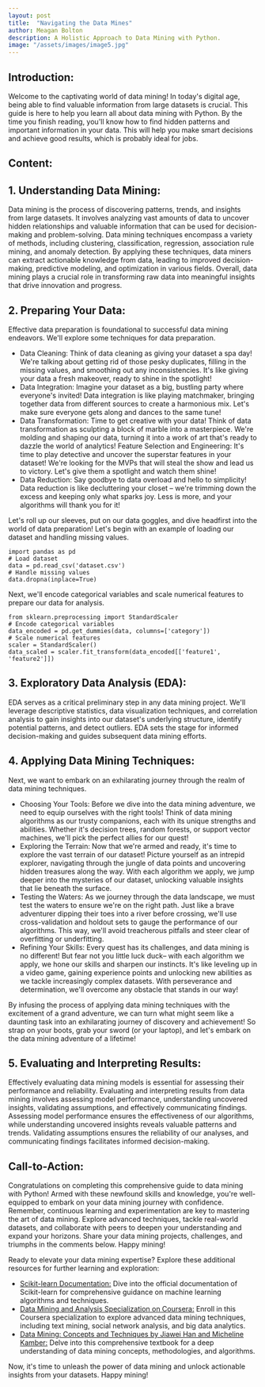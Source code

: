 ```yaml
---
layout: post
title:  "Navigating the Data Mines"
author: Meagan Bolton
description: A Holistic Approach to Data Mining with Python.
image: "/assets/images/image5.jpg"
---
```

## Introduction:
Welcome to the captivating world of data mining! In today's digital age, being able to find valuable information from
large datasets is crucial. This guide is here to help you learn all about data mining with Python. By the time you finish 
reading, you'll know how to find hidden patterns and important information in your data. This will help you make smart 
decisions and achieve good results, which is probably ideal for jobs.
## Content:

## 1. Understanding Data Mining:

Data mining is the process of discovering patterns, trends, and insights from large datasets. It involves analyzing vast 
amounts of data to uncover hidden relationships and valuable information that can be used for decision-making and 
problem-solving. Data mining techniques encompass a variety of methods, including clustering, classification, regression, 
association rule mining, and anomaly detection. By applying these techniques, data miners can extract actionable knowledge 
from data, leading to improved decision-making, predictive modeling, and optimization in various fields. Overall, data mining 
plays a crucial role in transforming raw data into meaningful insights that drive innovation and progress.

## 2. Preparing Your Data:
Effective data preparation is foundational to successful data mining endeavors. We'll explore some techniques for data preparation. 
* Data Cleaning:
Think of data cleaning as giving your dataset a spa day! We're talking about getting rid of those pesky duplicates, 
filling in the missing values, and smoothing out any inconsistencies. It's like giving your data a fresh makeover, ready 
to shine in the spotlight!
* Data Integration:
Imagine your dataset as a big, bustling party where everyone's invited! Data integration is like playing matchmaker, 
bringing together data from different sources to create a harmonious mix. Let's make sure everyone gets along and dances to 
the same tune!
* Data Transformation:
Time to get creative with your data! Think of data transformation as sculpting a block of marble into a masterpiece. 
We're molding and shaping our data, turning it into a work of art that's ready to dazzle the world of analytics!
Feature Selection and Engineering:
It's time to play detective and uncover the superstar features in your dataset! We're looking for the MVPs that 
will steal the show and lead us to victory. Let's give them a spotlight and watch them shine!
* Data Reduction:
Say goodbye to data overload and hello to simplicity! Data reduction is like decluttering your closet – we're trimming 
down the excess and keeping only what sparks joy. Less is more, and your algorithms will thank you for it!

Let's roll up our sleeves, put on our data 
goggles, and dive headfirst into the world of data preparation!
 Let's begin with an example of loading our dataset and handling missing values.
 ```{python}
import pandas as pd
# Load dataset
data = pd.read_csv('dataset.csv')
# Handle missing values
data.dropna(inplace=True)
```
Next, we'll encode categorical variables and scale numerical features to prepare our data for analysis.
 ```{python}
from sklearn.preprocessing import StandardScaler
# Encode categorical variables
data_encoded = pd.get_dummies(data, columns=['category'])
# Scale numerical features
scaler = StandardScaler()
data_scaled = scaler.fit_transform(data_encoded[['feature1', 'feature2']])
```

## 3. Exploratory Data Analysis (EDA):
EDA serves as a critical preliminary step in any data mining project. We'll leverage descriptive statistics, data 
visualization techniques, and correlation analysis to gain insights into our dataset's underlying structure, identify 
potential patterns, and detect outliers. EDA sets the stage for informed decision-making and guides subsequent data mining 
efforts.

## 4. Applying Data Mining Techniques:
Next, we want to embark on an exhilarating journey through the realm of data mining techniques.
* Choosing Your Tools:
Before we dive into the data mining adventure, we need to equip ourselves with the right tools! Think of data mining 
algorithms as our trusty companions, each with its unique strengths and abilities. Whether it's decision trees, random 
forests, or support vector machines, we'll pick the perfect allies for our quest!
* Exploring the Terrain:
Now that we're armed and ready, it's time to explore the vast terrain of our dataset! Picture yourself as an intrepid 
explorer, navigating through the jungle of data points and uncovering hidden treasures along the way. With each algorithm 
we apply, we jump deeper into the mysteries of our dataset, unlocking valuable insights that lie beneath the surface.
* Testing the Waters:
As we journey through the data landscape, we must test the waters to ensure we're on the right path. Just like a brave 
adventurer dipping their toes into a river before crossing, we'll use cross-validation and holdout sets to gauge the 
performance of our algorithms. This way, we'll avoid treacherous pitfalls and steer clear of overfitting or underfitting.
* Refining Your Skills:
Every quest has its challenges, and data mining is no different! But fear not you little luck duck– with each algorithm we
apply, we hone our skills and sharpen our instincts. It's like leveling up in a video game, gaining experience points
and unlocking new abilities as we tackle increasingly complex datasets. With perseverance and determination, we'll overcome
any obstacle that stands in our way!

By infusing the process of applying data mining techniques with the excitement of a grand adventure, we can turn what might 
seem like a daunting task into an exhilarating journey of discovery and achievement! So strap on your boots, grab your 
sword (or your laptop), and let's embark on the data mining adventure of a lifetime!

## 5. Evaluating and Interpreting Results:
Effectively evaluating data mining models is essential for assessing their performance and reliability. Evaluating and 
interpreting results from data mining involves assessing model performance, understanding uncovered insights, validating 
assumptions, and effectively communicating findings. Assessing model performance ensures the effectiveness of our 
algorithms, while understanding uncovered insights reveals valuable patterns and trends. Validating assumptions ensures 
the reliability of our analyses, and communicating findings facilitates informed decision-making.

## Call-to-Action:
Congratulations on completing this comprehensive guide to data mining with Python! Armed with these newfound skills and 
knowledge, you're well-equipped to embark on your data mining journey with confidence. Remember, continuous learning and 
experimentation are key to mastering the art of data mining. Explore advanced techniques, tackle real-world datasets, and 
collaborate with peers to deepen your understanding and expand your horizons. Share your data mining projects, challenges, and 
triumphs in the comments below. Happy mining!

Ready to elevate your data mining expertise? Explore these additional resources for further learning and exploration:

* <a href="https://devdocs.io/scikit_learn-sklearn/" target="_blank">Scikit-learn Documentation:</a> Dive into the official documentation of Scikit-learn for comprehensive guidance on machine learning algorithms and techniques.
* <a href="https://www.coursera.org/specializations/data-mining" target="_blank">Data Mining and Analysis Specialization on Coursera:</a> Enroll in this Coursera specialization to explore advanced data mining techniques, including text mining, social network analysis, and big data analytics.
* <a href="https://github.com/chmx0929/UIUCclasses/blob/master/512DataMiningPrinciples/Data%20Mining%20-%20Concepts%20and%20Techniques%20%5B3rd%20ed.%5D%20-%20Jiawei%20Han%2C%20Micheline%20Kamber%2C%20Jian%20Pei.pdf" target="_blank">Data Mining: Concepts and Techniques by Jiawei Han and Micheline Kamber:</a> Delve into this comprehensive textbook for a deep understanding of data mining concepts, methodologies, and algorithms.

Now, it's time to unleash the power of data mining and unlock actionable insights from your datasets. Happy mining!
